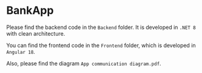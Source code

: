 # BankApp

Please find the backend code in the `Backend` folder. It is developed in `.NET 8` with clean architecture.

You can find the frontend code in the `Frontend` folder, which is developed in `Angular 18`.

Also, please find the diagram `App communication diagram.pdf`.

